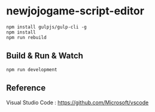 # newjojogame-script-editor

```
npm install gulpjs/gulp-cli -g
npm install 
npm run rebuild
```

## Build & Run & Watch
```
npm run development
```

## Reference
Visual Studio Code : https://github.com/Microsoft/vscode